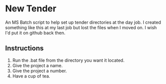 # New Tender

An MS Batch script to help set up tender directories at the day job. I created something like this at my last job but lost the files when I moved on. I wish I'd put it on github back then.

## Instructions

1. Run the .bat file from the directory you want it located.
2. Give the project a name.
3. Give the project a number.
4. Have a cup of tea.

